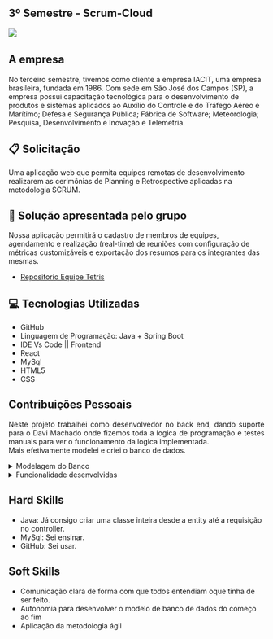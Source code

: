 ## 3º Semestre -  Scrum-Cloud 

<img src = "https://github.com/alexiakarine/Projeto-integrador/blob/master/Icons/logo-scrumcloud.png" width= "20%"/>



## A empresa
No terceiro semestre, tivemos como cliente a empresa IACIT, uma empresa brasileira, fundada em 1986. Com sede em São José dos Campos (SP), a empresa possui capacitação tecnológica para o desenvolvimento de produtos e sistemas aplicados ao Auxílio do Controle e do Tráfego Aéreo e Marítimo; Defesa e Segurança Pública; Fábrica de Software; Meteorologia; Pesquisa, Desenvolvimento e Inovação e Telemetria.

## :clipboard: Solicitação 
Uma aplicação web que permita equipes remotas de desenvolvimento realizarem as cerimônias de Planning e Retrospective aplicadas na metodologia SCRUM.

## :pushpin: Solução apresentada pelo grupo
Nossa aplicação permitirá o cadastro de membros de equipes, agendamento e realização (real-time) de reuniões com configuração de métricas customizáveis e exportação dos resumos para os integrantes das mesmas.

* [Repositorio Equipe Tetris](https://github.com/equipe-tetris/scrum-cloud-frontend) 

## :computer: Tecnologias Utilizadas
- GitHub
- Linguagem de Programação: Java + Spring Boot
- IDE Vs Code || Frontend
- React
- MySql
- HTML5
- CSS

## Contribuições Pessoais
<p align="justify">Neste projeto trabalhei como desenvolvedor no back end, dando suporte para o Davi Machado onde fizemos toda a logica de programação e testes manuais para ver o funcionamento da logica implementada.</br>
Mais efetivamente modelei e criei o banco de dados.</p>
<details>
  <summary>Modelagem do Banco</summary>
  </br>
  
  Modelo entidade relacional</br>  
  ![image](https://user-images.githubusercontent.com/37739397/203437050-75f84315-f12e-4b59-b5a0-dd22117b8e4f.png)
  
  </br>
  Modelo Logico  
  ![image](https://user-images.githubusercontent.com/37739397/203437305-6d46b35d-d86e-463a-bcc3-80e0ac63ac01.png)  
 </details> 
  
 <details>
  <summary> Funcionalidade desenvolvidas</summary>
  </br>
  
  Calculo médio dos votos e calculo da moda  
  ![image](https://user-images.githubusercontent.com/37739397/203442790-500c9521-ce66-4ceb-aaaf-b39af7eb523e.png)
  
  </br>
  Mudança de Scrum Master na reunião
  
  ![image](https://github.com/guitambau/PortifolioFatecApi/blob/main/IMG/changeSM.png) 

  
  </details>



## Hard Skills
- Java: Já consigo criar uma classe inteira desde a entity até a requisição no controller.
- MySql: Sei ensinar.
- GitHub: Sei usar.

## Soft Skills 
* Comunicação clara de forma com que todos entendiam oque tinha de ser feito.
* Autonomia para desenvolver o modelo de banco de dados do começo ao fim
* Aplicação da metodologia ágil
